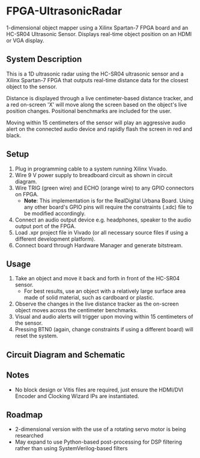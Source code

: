 # FPGA-UltrasonicRadar
1-dimensional object mapper using a Xilinx Spartan-7 FPGA board and an HC-SR04 Ultrasonic Sensor. Displays real-time object position on an HDMI or VGA display.

## System Description
This is a 1D ultrasonic radar using the HC-SR04 ultrasonic sensor and a Xilinx Spartan-7 FPGA that outputs real-time distance data for the closest object to the sensor. 

Distance is displayed through a live centimeter-based distance tracker, and a red on-screen 'X' will move along the screen based on the object's live position changes. Positional benchmarks are included for the user.

Moving within 15 centimeters of the sensor will play an aggressive audio alert on the connected audio device and rapidly flash the screen in red and black.

## Setup
1. Plug in programming cable to a system running Xilinx Vivado.
2. Wire 9 V power supply to breadboard circuit as shown in circuit diagram.
3. Wire TRIG (green wire) and ECHO (orange wire) to any GPIO connectors on FPGA.
   - **Note**: This implementation is for the RealDigital Urbana Board. Using any other board's GPIO pins will require the constraints (.xdc) file to be modified accordingly.
4. Connect an audio output device e.g. headphones, speaker to the audio output port of the FPGA.
5. Load .xpr project file in Vivado (or all necessary source files if using a different development platform).
6. Connect board through Hardware Manager and generate bitstream.

## Usage
1. Take an object and move it back and forth in front of the HC-SR04 sensor.
   - For best results, use an object with a relatively large surface area made of solid material, such as cardboard or plastic.
2. Observe the changes in the live distance tracker as the on-screen object moves across the centimeter benchmarks.
3. Visual and audio alerts will trigger upon moving within 15 centimeters of the sensor.
4. Pressing BTN0 (again, change constraints if using a different board) will reset the system.

## Circuit Diagram and Schematic


## Notes
- No block design or Vitis files are required, just ensure the HDMI/DVI Encoder and Clocking Wizard IPs are instantiated.

## Roadmap
- 2-dimensional version with the use of a rotating servo motor is being researched
- May expand to use Python-based post-processing for DSP filtering rather than using SystemVerilog-based filters
